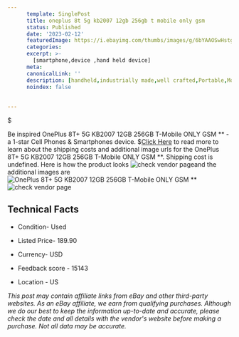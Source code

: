 ```yaml
---
      template: SinglePost
      title: oneplus 8t 5g kb2007 12gb 256gb t mobile only gsm 
      status: Published
      date: '2023-02-12'
      featuredImage: https://i.ebayimg.com/thumbs/images/g/6bYAAOSwHstgeb~u/s-l225.jpg
      categories: 
      excerpt: >-
        [smartphone,device ,hand held device]
      meta:
      canonicalLink: ''
      description: [handheld,industrially made,well crafted,Portable,Mobile,Compact,Convenient,Lightweight,Maneuverable,Man-portable,Miniature,Carriable,Hand-held,Light,Holdable,Transportable,Mobile device,Pocket-sized,On-the-go,Wireless,Cordless,Compact size,Convenient size, smartphone,device ,hand held device]
      noindex: false
      
        
---
```

$

Be inspired OnePlus 8T+ 5G KB2007 12GB 256GB T-Mobile ONLY GSM ** - a 1-star Cell Phones & Smartphones device.
$[Click Here](https://www.ebay.com/itm/325102620475?hash=item4bb1a04f3b%3Ag%3A6bYAAOSwHstgeb%7Eu&amdata=enc%3AAQAHAAAA4CHZPqG6BdBmCf51dxQGBYZz2LimLrvPKoLR5n95DbHJ0V4al1xaYz230KzRbniqoPCjtK21aYn9yNhq%2F4d%2BiEmHaK6XTO53txLP2Jxj0fsmXaPmkRhMjQeLp%2Bsr5QqlstvHujcYnKUfL0hOMTf8ne8GXJhWnl4cAvoLi6l62PzG5aHUdnQTuNH7HSlRha%2BlNEMXb3LTEhJ%2BgP36f7DT0d1is3Obd42CV8Zo5qRerI0MtTahH1vbQaoOYAtI0dJcMViGqriO%2BnifE6AwYgq5%2FeOb%2BajrnhAzD0Th%2FPmiogiy&mkevt=1&mkcid=1&mkrid=711-53200-19255-0&campid=%253CePNCampaignId%253E&customid=%253CreferenceId%253E&toolid=10049) to read more to learn about the shipping costs and additional image urls for the OnePlus 8T+ 5G KB2007 12GB 256GB T-Mobile ONLY GSM **. Shipping cost is undefined. Here is how the product looks ![check vendor page](https://i.ebayimg.com/thumbs/images/g/6bYAAOSwHstgeb~u/s-l225.jpg)and the additional images are![OnePlus 8T+ 5G KB2007 12GB 256GB T-Mobile ONLY GSM **](https://i.ebayimg.com/images/g/6bYAAOSwHstgeb~u/s-l1200.jpg)![check vendor page]()



 ## Technical Facts 



     
      

 - Condition- Used 


      

 - Listed Price- 189.90 


      

 - Currency- USD 


      

 - Feedback score - 15143 


      

 - Location - US 


      
      

 *_This post may contain affiliate links from eBay and other third-party websites. As an eBay affiliate, we earn from qualifying purchases. Although we do our best to keep the information up-to-date and accurate, please check the date and all details with the vendor's website before making a purchase. Not all data may be accurate._*






